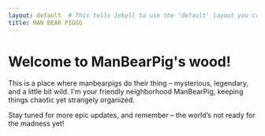 ```yaml
---
layout: default  # This tells Jekyll to use the 'default' layout you created
title: MAN BEAR PIGGG
---
```


# Welcome to ManBearPig's wood!

This is a place where manbearpigs do their thing – mysterious, legendary, and a little bit wild. I'm your friendly neighborhood ManBearPig, keeping things chaotic yet strangely organized.

Stay tuned for more epic updates, and remember – the world’s not ready for the madness yet!
